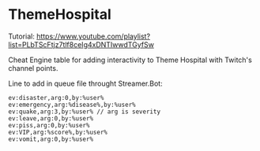 # ThemeHospital

Tutorial: https://www.youtube.com/playlist?list=PLbTScFtjz7tlf8ceIg4xDNTIwwdTGyfSw

Cheat Engine table for adding interactivity to Theme Hospital with Twitch's channel points.

Line to add in queue file throught Streamer.Bot:

```
ev:disaster,arg:0,by:%user%
ev:emergency,arg:%disease%,by:%user%
ev:quake,arg:3,by:%user% // arg is severity
ev:leave,arg:0,by:%user%
ev:piss,arg:0,by:%user%
ev:VIP,arg:%score%,by:%user%
ev:vomit,arg:0,by:%user%
```
